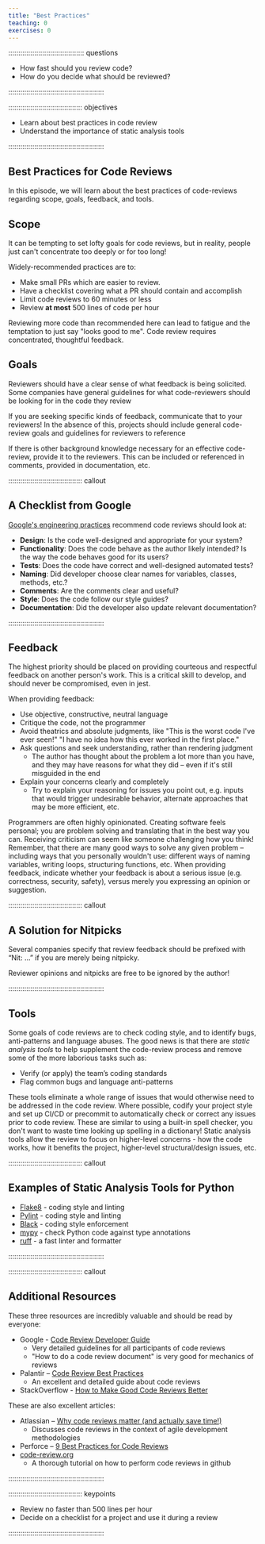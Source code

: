 ```yaml
---
title: "Best Practices"
teaching: 0
exercises: 0
---
```


:::::::::::::::::::::::::::::::::::::: questions 

- How fast should you review code?
- How do you decide what should be reviewed?

::::::::::::::::::::::::::::::::::::::::::::::::

::::::::::::::::::::::::::::::::::::: objectives

- Learn about best practices in code review
- Understand the importance of static analysis tools

::::::::::::::::::::::::::::::::::::::::::::::::



## Best Practices for Code Reviews
In this episode, we will learn about the best practices of code-reviews regarding scope, goals, feedback, and tools.

## Scope
It can be tempting to set lofty goals for code reviews, but in reality, people just can't concentrate too deeply or for too long!

Widely-recommended practices are to:
* Make small PRs which are easier to review.
* Have a checklist covering what a PR should contain and accomplish
* Limit code reviews to 60 minutes or less
* Review **at most** 500 lines of code per hour

Reviewing more code than recommended here can lead to fatigue and the temptation
to just say "looks good to me".  Code review requires concentrated, thoughtful
feedback.

## Goals
Reviewers should have a clear sense of what feedback is being solicited. 
Some companies have general guidelines for what code-reviewers should be looking for in the code they review

If you are seeking specific kinds of feedback, communicate that to your reviewers!
In the absence of this, projects should include general code-review goals and guidelines for reviewers to reference

If there is other background knowledge necessary for an effective code-review, provide it to the reviewers.
This can be included or referenced in comments, provided in documentation, etc.

::::::::::::::::::::::::::::::::::::: callout

## A Checklist from Google
[Google's engineering practices](https://google.github.io/eng-practices/review/)  recommend code reviews should look at: 
* **Design**:  Is the code well-designed and appropriate for your system?
* **Functionality**:  Does the code behave as the author likely intended? Is the way the code behaves good for its users?
* **Tests**:  Does the code have correct and well-designed automated tests?
* **Naming**:  Did developer choose clear names for variables, classes, methods, etc.?
* **Comments**:  Are the comments clear and useful?
* **Style**:  Does the code follow our style guides?
* **Documentation**:  Did the developer also update relevant documentation?

::::::::::::::::::::::::::::::::::::::::::::::::



## Feedback
The highest priority should be placed on providing courteous and respectful feedback on another person's work.
This is a critical skill to develop, and should never be compromised, even in jest.

When providing feedback:
* Use objective, constructive, neutral language
* Critique the code, not the programmer
* Avoid theatrics and absolute judgments, like "This is the worst code I've ever seen!"  "I have no idea how this ever worked in the first place."
* Ask questions and seek understanding, rather than rendering judgment
    * The author has thought about the problem a lot more than you have, and they may have reasons for what they did – even if it's still misguided in the end
* Explain your concerns clearly and completely
    * Try to explain your reasoning for issues you point out, e.g. inputs that would trigger undesirable behavior, alternate approaches that may be more efficient, etc.

Programmers are often highly opinionated. Creating software feels personal; you
are problem solving and translating that in the best way you can.  Receiving
criticism can seem like someone challenging how you think!  Remember, that
there are many good ways to solve any given problem – including ways that you
personally wouldn't use: different ways of naming variables, writing
loops, structuring functions, etc.  When providing feedback, indicate whether
your feedback is about a serious issue (e.g. correctness, security, safety),
versus merely you expressing an opinion or suggestion.

::::::::::::::::::::::::::::::::::::: callout

## A Solution for Nitpicks
Several companies specify that review feedback should be prefixed with “Nit:  …” if you are merely being nitpicky.

Reviewer opinions and nitpicks are free to be ignored by the author!

::::::::::::::::::::::::::::::::::::::::::::::::


## Tools
Some goals of code reviews are to check coding style, and to identify bugs, anti-patterns and language abuses. 
The good news is that there are *static analysis tools* to help supplement the code-review process and remove some of the more laborious tasks such as:
* Verify (or apply) the team’s coding standards
* Flag common bugs and language anti-patterns

These tools eliminate a whole range of issues that would otherwise need to be addressed in the code review.
Where possible, codify your project style and set up CI/CD or precommit to
automatically check or correct any issues prior to code review.  These are similar
to using a built-in spell checker, you don't want to waste time looking up spelling
in a dictionary!
Static analysis tools allow the review to focus on higher-level concerns - how
the code works, how it benefits the project, higher-level structural/design
issues, etc.

::::::::::::::::::::::::::::::::::::: callout

## Examples of Static Analysis Tools for Python
* [Flake8](https://flake8.pycqa.org/en/latest/) - coding style and linting
* [Pylint](https://pylint.org/) - coding style and linting
* [Black](https://black.readthedocs.io/en/stable/) - coding style enforcement
* [mypy](http://mypy-lang.org/) - check Python code against type annotations
* [ruff](https://docs.astral.sh/ruff/) - a fast linter and formatter

::::::::::::::::::::::::::::::::::::::::::::::::


::::::::::::::::::::::::::::::::::::: callout

## Additional Resources
These three resources are incredibly valuable and should be read by everyone:
* Google - [Code Review Developer Guide](https://google.github.io/eng-practices/review/)
  * Very detailed guidelines for all participants of code reviews
  * "How to do a code review document" is very good for mechanics of reviews
* Palantir – [Code Review Best Practices](https://blog.palantir.com/code-review-best-practices-19e02780015f)
  * An excellent and detailed guide about code reviews
* StackOverflow - [How to Make Good Code Reviews Better](https://stackoverflow.blog/2019/09/30/how-to-make-good-code-reviews-better/)

These are also excellent articles:
* Atlassian – [Why code reviews matter (and actually save time!)](https://www.atlassian.com/agile/software-development/code-reviews)
  * Discusses code reviews in the context of agile development methodologies
* Perforce – [9 Best Practices for Code Reviews](https://www.perforce.com/blog/qac/9-best-practices-for-code-review)
* [code-review.org](code-review.org)
  * A thorough tutorial on how to perform code reviews in github

::::::::::::::::::::::::::::::::::::::::::::::::





::::::::::::::::::::::::::::::::::::: keypoints 

- Review no faster than 500 lines per hour
- Decide on a checklist for a project and use it during a review

::::::::::::::::::::::::::::::::::::::::::::::::
